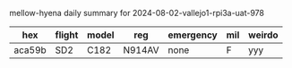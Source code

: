 mellow-hyena daily summary for 2024-08-02-vallejo1-rpi3a-uat-978

|hex|flight|model|reg|emergency|mil|weirdo|
|--|--|--|--|--|--|--|
|aca59b|SD2|C182|N914AV|none|F|yyy|
